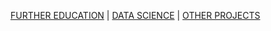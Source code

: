 
 [FURTHER EDUCATION](./Pages/education.md)  |  [DATA SCIENCE](./Pages/datsci.md)  |  [OTHER PROJECTS](./Pages/other.md) 


